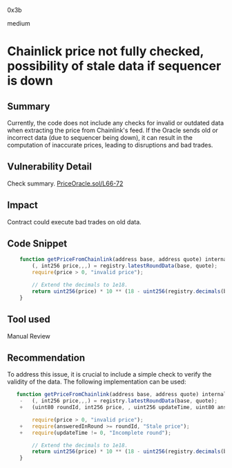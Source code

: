 0x3b

medium

# Chainlick price not fully checked, possibility of stale data if sequencer is down

## Summary
Currently, the code does not include any checks for invalid or outdated data when extracting the price from Chainlink's feed. If the Oracle sends old or incorrect data (due to sequencer being down), it can result in the computation of inaccurate prices, leading to disruptions and bad trades.
## Vulnerability Detail
Check summary.
[PriceOracle.sol/L66-72](https://github.com/sherlock-audit/2023-05-ironbank/blob/main/ib-v2/src/protocol/oracle/PriceOracle.sol#L66-L72)

## Impact
Contract could execute bad trades on old data.
## Code Snippet
```jsx
    function getPriceFromChainlink(address base, address quote) internal view returns (uint256) {
        (, int256 price,,,) = registry.latestRoundData(base, quote);
        require(price > 0, "invalid price");

        // Extend the decimals to 1e18.
        return uint256(price) * 10 ** (18 - uint256(registry.decimals(base, quote)));
    }
```
## Tool used

Manual Review

## Recommendation
To address this issue, it is crucial to include a simple check to verify the validity of the data. The following implementation can be used:
```jsx
   function getPriceFromChainlink(address base, address quote) internal view returns (uint256) {
    -   (, int256 price,,,) = registry.latestRoundData(base, quote);
    +   (uint80 roundId, int256 price, , uint256 updateTime, uint80 answeredInRound) = registry.latestRoundData(base, quote);

        require(price > 0, "invalid price");
    +   require(answeredInRound >= roundId, "Stale price");
    +   require(updateTime != 0, "Incomplete round");

        // Extend the decimals to 1e18.
        return uint256(price) * 10 ** (18 - uint256(registry.decimals(base, quote)));
    }
```